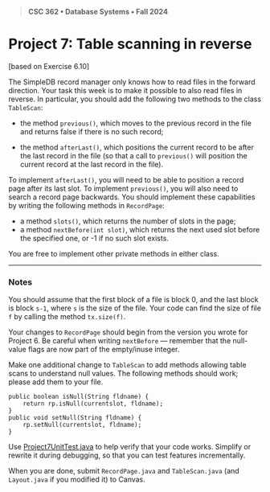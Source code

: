 > **CSC 362 • Database Systems • Fall 2024**
# Project 7: Table scanning in reverse

[based on Exercise 6.10]

The SimpleDB record manager only knows how to read files in the forward direction.
Your task this week is to make it possible to also read files in reverse. In particular, you should add the following two methods to the class `TableScan`:

- the method `previous()`, which moves to the previous record in the file and returns
false if there is no such record;

- the method `afterLast()`, which positions the current record to be after the last
record in the file (so that a call to `previous()` will position the current record at the
last record in the file).

To implement `afterLast()`, you will need to be able to position a record page after its
last slot. To implement `previous()`, you will also need to search a record page
backwards. You should implement these capabilities by
writing the following methods in `RecordPage`:

- a method `slots()`, which returns the number of slots in the page;
- a method `nextBefore(int slot)`, which returns the next used slot before the
specified one, or -1 if no such slot exists.

You are free to implement other private methods in either class.

---

### Notes

You should assume that the first block of a file is block 0, and the last block is block
`s-1`, where `s` is the size of the file. Your code can find the size of file `f` by calling the method `tx.size(f)`.

Your changes to `RecordPage` should begin from the version you wrote for Project 6. Be
careful when writing `nextBefore` — remember that the null-value flags are now part
of the empty/inuse integer.

Make one additional change to `TableScan` to add methods allowing table scans to understand null values. The following methods should work; please add them to your file.

```
public boolean isNull(String fldname) {
    return rp.isNull(currentslot, fldname);
}
public void setNull(String fldname) {
    rp.setNull(currentslot, fldname);
}
```

Use [Project7UnitTest.java](./Project7UnitTest.java) to help verify that your code works. Simplify or rewrite it during debugging, so that you can test features incrementally.

When you are done, submit   `RecordPage.java` and `TableScan.java`  (and `Layout.java` if you modified it) to Canvas.

